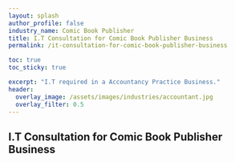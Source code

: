 ```yaml
---
layout: splash 
author_profile: false 
industry_name: Comic Book Publisher
title: I.T Consultation for Comic Book Publisher Business
permalink: /it-consultation-for-comic-book-publisher-business

toc: true
toc_sticky: true

excerpt: "I.T required in a Accountancy Practice Business."
header:
  overlay_image: /assets/images/industries/accountant.jpg
  overlay_filter: 0.5 
---
```


## I.T Consultation for Comic Book Publisher Business
